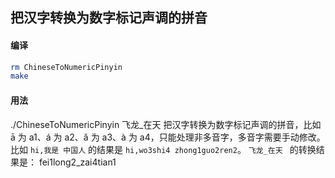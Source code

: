 
## 把汉字转换为数字标记声调的拼音

#### 编译

```bash
rm ChineseToNumericPinyin
make
```

#### 用法
./ChineseToNumericPinyin 飞龙_在天
把汉字转换为数字标记声调的拼音，比如 ā 为 a1、á 为 a2、ǎ 为 a3、à 为 a4，只能处理非多音字，多音字需要手动修改。
比如 `hi,我是 中国人` 的结果是 `hi,wo3shi4 zhong1guo2ren2`。 
`飞龙_在天 ` 的转换结果是： fei1long2_zai4tian1 